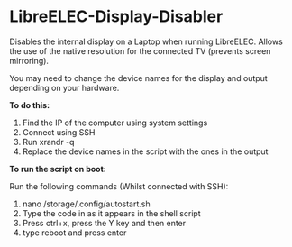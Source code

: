 # LibreELEC-Display-Disabler

Disables the internal display on a Laptop when running LibreELEC. Allows the use of the native resolution for the connected TV (prevents screen mirroring).

You may need to change the device names for the display and output depending on your hardware.

**To do this:**

1. Find the IP of the computer using system settings
2. Connect using SSH
3. Run xrandr -q
4. Replace the device names in the script with the ones in the output

**To run the script on boot:**

Run the following commands (Whilst connected with SSH): 

1. nano /storage/.config/autostart.sh
2. Type the code in as it appears in the shell script
3. Press ctrl+x, press the Y key and then enter
4. type reboot and press enter
